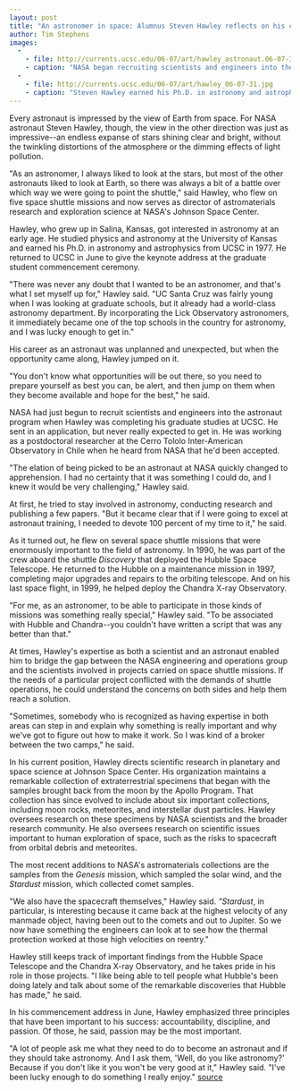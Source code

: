 ```yaml
---
layout: post
title: "An astronomer in space: Alumnus Steven Hawley reflects on his career at NASA"
author: Tim Stephens 
images:
  -
    - file: http://currents.ucsc.edu/06-07/art/hawley_astronaut.06-07-31.jpg
    - caption: "NASA began recruiting scientists and engineers into the astronaut program when Hawley was a graduate student at UCSC. Photo: NASA"
  -
    - file: http://currents.ucsc.edu/06-07/art/hawley_06-07-31.jpg
    - caption: "Steven Hawley earned his Ph.D. in astronomy and astrophysics from UCSC in 1977. Photo: Jim MacKenzie"
---
```


Every astronaut is impressed by the view of Earth from space. For NASA astronaut Steven Hawley, though, the view in the other direction was just as impressive--an endless expanse of stars shining clear and bright, without the twinkling distortions of the atmosphere or the dimming effects of light pollution.

"As an astronomer, I always liked to look at the stars, but most of the other astronauts liked to look at Earth, so there was always a bit of a battle over which way we were going to point the shuttle," said Hawley, who flew on five space shuttle missions and now serves as director of astromaterials research and exploration science at NASA's Johnson Space Center.

Hawley, who grew up in Salina, Kansas, got interested in astronomy at an early age. He studied physics and astronomy at the University of Kansas and earned his Ph.D. in astronomy and astrophysics from UCSC in 1977. He returned to UCSC in June to give the keynote address at the graduate student commencement ceremony.

"There was never any doubt that I wanted to be an astronomer, and that's what I set myself up for," Hawley said. "UC Santa Cruz was fairly young when I was looking at graduate schools, but it already had a world-class astronomy department. By incorporating the Lick Observatory astronomers, it immediately became one of the top schools in the country for astronomy, and I was lucky enough to get in."

His career as an astronaut was unplanned and unexpected, but when the opportunity came along, Hawley jumped on it.

"You don't know what opportunities will be out there, so you need to prepare yourself as best you can, be alert, and then jump on them when they become available and hope for the best," he said.

NASA had just begun to recruit scientists and engineers into the astronaut program when Hawley was completing his graduate studies at UCSC. He sent in an application, but never really expected to get in. He was working as a postdoctoral researcher at the Cerro Tololo Inter-American Observatory in Chile when he heard from NASA that he'd been accepted.

"The elation of being picked to be an astronaut at NASA quickly changed to apprehension. I had no certainty that it was something I could do, and I knew it would be very challenging," Hawley said.

At first, he tried to stay involved in astronomy, conducting research and publishing a few papers. "But it became clear that if I were going to excel at astronaut training, I needed to devote 100 percent of my time to it," he said.

As it turned out, he flew on several space shuttle missions that were enormously important to the field of astronomy. In 1990, he was part of the crew aboard the shuttle _Discovery_ that deployed the Hubble Space Telescope. He returned to the Hubble on a maintenance mission in 1997, completing major upgrades and repairs to the orbiting telescope. And on his last space flight, in 1999, he helped deploy the Chandra X-ray Observatory.

"For me, as an astronomer, to be able to participate in those kinds of missions was something really special," Hawley said. "To be associated with Hubble and Chandra--you couldn't have written a script that was any better than that."

At times, Hawley's expertise as both a scientist and an astronaut enabled him to bridge the gap between the NASA engineering and operations group and the scientists involved in projects carried on space shuttle missions. If the needs of a particular project conflicted with the demands of shuttle operations, he could understand the concerns on both sides and help them reach a solution.

"Sometimes, somebody who is recognized as having expertise in both areas can step in and explain why something is really important and why we've got to figure out how to make it work. So I was kind of a broker between the two camps," he said.

In his current position, Hawley directs scientific research in planetary and space science at Johnson Space Center. His organization maintains a remarkable collection of extraterrestrial specimens that began with the samples brought back from the moon by the Apollo Program. That collection has since evolved to include about six important collections, including moon rocks, meteorites, and interstellar dust particles. Hawley oversees research on these specimens by NASA scientists and the broader research community. He also oversees research on scientific issues important to human exploration of space, such as the risks to spacecraft from orbital debris and meteorites.

The most recent additions to NASA's astromaterials collections are the samples from the _Genesis_ mission, which sampled the solar wind, and the _Stardust_ mission, which collected comet samples.

"We also have the spacecraft themselves," Hawley said. _"Stardust_, in particular, is interesting because it came back at the highest velocity of any manmade object, having been out to the comets and out to Jupiter. So we now have something the engineers can look at to see how the thermal protection worked at those high velocities on reentry."

Hawley still keeps track of important findings from the Hubble Space Telescope and the Chandra X-ray Observatory, and he takes pride in his role in those projects. "I like being able to tell people what Hubble's been doing lately and talk about some of the remarkable discoveries that Hubble has made," he said.

In his commencement address in June, Hawley emphasized three principles that have been important to his success: accountability, discipline, and passion. Of those, he said, passion may be the most important.

"A lot of people ask me what they need to do to become an astronaut and if they should take astronomy. And I ask them, 'Well, do you like astronomy?' Because if you don't like it you won't be very good at it," Hawley said. "I've been lucky enough to do something I really enjoy."
[source](http://www1.ucsc.edu/currents/06-07/07-31/hawley.asp "Permalink to hawley")
